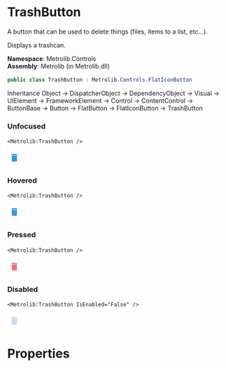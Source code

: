 # TrashButton  

A button that can be used to delete things (files, items to a list, etc...).

Displays a trashcan.

**Namespace**: Metrolib.Controls  
**Assembly**: Metrolib (in Metrolib.dll)  

```C#
public class TrashButton : Metrolib.Controls.FlatIconButton
```

Inheritance Object -> DispatcherObject -> DependencyObject -> Visual -> UIElement -> FrameworkElement -> Control -> ContentControl -> ButtonBase -> Button -> FlatButton -> FlatIconButton -> TrashButton
### Unfocused

```xaml
<Metrolib:TrashButton />

```
![Image of TrashButton, Unfocused](Unfocused.png)

### Hovered

```xaml
<Metrolib:TrashButton />

```
![Image of TrashButton, Hovered](Hovered.png)

### Pressed

```xaml
<Metrolib:TrashButton />

```
![Image of TrashButton, Pressed](Pressed.png)

### Disabled

```xaml
<Metrolib:TrashButton IsEnabled="False" />

```
![Image of TrashButton, Disabled](Disabled.png)

# Properties  

